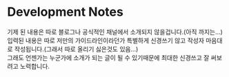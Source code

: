 # Development Notes 

기제 된 내용은 따로 블로그나 공식적인 채널에서 소개되지 않을겁니다.(아직 까지는...)<br>
입력된 내용은 따로 저만의 가이드라인이라던가 특별하게 신경쓰기 않고 작성자 마음대로 작성됩니다.(그래서 따로 올리기 싫은것도 있음...)<br>
그래도 언젠가는 누군가에 소개가 되는 글이 될 수 있기때문에 최대한 신경쓰고 잘 써보려고 노력합니다.
